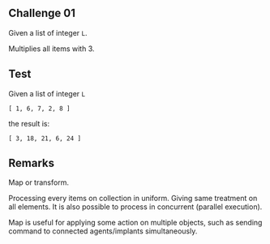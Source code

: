 ## Challenge 01

Given a list of integer `L`.

Multiplies all items with 3.

## Test

Given a list of integer `L`

```
[ 1, 6, 7, 2, 8 ]
```

the result is:

```
[ 3, 18, 21, 6, 24 ]
```

## Remarks

Map or transform.

Processing every items on collection in uniform. Giving same treatment on all elements. It is also possible to process in concurrent (parallel execution).

Map is useful for applying some action on multiple objects, such as sending command to connected agents/implants simultaneously.